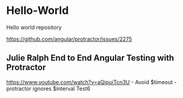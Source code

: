 # Hello-World
Hello world repository

https://github.com/angular/protractor/issues/2275

Julie Ralph End to End Angular Testing with Protractor
-----------------------------------------------------
https://www.youtube.com/watch?v=aQipuiTcn3U - Avoid $timeout - protractor ignores $interval 
Test6
